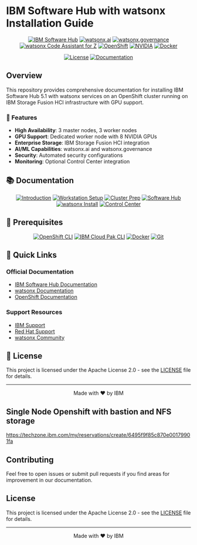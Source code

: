 # IBM Software Hub with watsonx Installation Guide

<div align="center">

[![IBM Software Hub](https://img.shields.io/badge/IBM%20Software%20Hub-5.1-054ADA?style=for-the-badge&logo=ibm)](https://www.ibm.com/docs/en/software-hub/5.1.x)
[![watsonx.ai](https://img.shields.io/badge/watsonx.ai-2.1-BE95FF?style=for-the-badge&logo=ibm)](https://www.ibm.com/products/watsonx-ai)
[![watsonx.governance](https://img.shields.io/badge/watsonx.governance-2.1-BE95FF?style=for-the-badge&logo=ibm)](https://www.ibm.com/products/watsonx-governance)
[![watsonx Code Assistant for Z](https://img.shields.io/badge/watsonx_Code_Assistant_for_Z-2.x-BE95FF?style=for-the-badge&logo=ibm)](https://www.ibm.com/docs/en/watsonx/watsonx-code-assistant-4z/2.1?topic=welcome-infrastructure-requirements)
[![OpenShift](https://img.shields.io/badge/OpenShift-4.16+-EE0000?style=for-the-badge&logo=redhat)](https://docs.openshift.com/container-platform/4.16/welcome/index.html)
[![NVIDIA](https://img.shields.io/badge/NVIDIA%20GPU-Operator-76B900?style=for-the-badge&logo=nvidia)](https://docs.nvidia.com/datacenter/cloud-native/gpu-operator/latest/openshift/contents.html)
[![Docker](https://img.shields.io/badge/docker-%230db7ed.svg?style=for-the-badge&logo=docker&logoColor=white)](https://www.docker.com/)

[![License](https://img.shields.io/badge/License-Apache%202.0-blue.svg?style=for-the-badge)](LICENSE)
[![Documentation](https://img.shields.io/badge/Documentation-Latest-green.svg?style=for-the-badge)](01-introduction.md)

</div>

## Overview

This repository provides comprehensive documentation for installing IBM Software Hub 5.1 with watsonx services on an OpenShift cluster running on IBM Storage Fusion HCI infrastructure with GPU support.

### 🎯 Features

- **High Availability**: 3 master nodes, 3 worker nodes
- **GPU Support**: Dedicated worker node with 8 NVIDIA GPUs
- **Enterprise Storage**: IBM Storage Fusion HCI integration
- **AI/ML Capabilities**: watsonx.ai and watsonx.governance
- **Security**: Automated security configurations
- **Monitoring**: Optional Control Center integration

## 📚 Documentation

<div align="center">

[![Introduction](https://img.shields.io/badge/1.-Introduction-informational?style=for-the-badge)](01-introduction.md)
[![Workstation Setup](https://img.shields.io/badge/2.-Workstation%20Setup-informational?style=for-the-badge)](02-workstation-prep.md)
[![Cluster Prep](https://img.shields.io/badge/3.-Cluster%20Preparation-informational?style=for-the-badge)](03-cluster-prep.md)
[![Software Hub](https://img.shields.io/badge/4.-Software%20Hub%20Install-informational?style=for-the-badge)](04-software-hub-install.md)
[![watsonx Install](https://img.shields.io/badge/5.-watsonx%20Install-informational?style=for-the-badge)](05-watsonx-install.md)
[![Control Center](https://img.shields.io/badge/6.-Control%20Center-informational?style=for-the-badge)](06-control-center-install.md)

</div>

## 🔧 Prerequisites

<div align="center">

[![OpenShift CLI](https://img.shields.io/badge/OpenShift-CLI-EE0000?style=flat-square&logo=redhat)](https://docs.openshift.com/container-platform/4.12/cli_reference/openshift_cli/getting-started-cli.html)
[![IBM Cloud Pak CLI](https://img.shields.io/badge/IBM%20Cloud%20Pak-CLI-054ADA?style=flat-square&logo=ibm)](https://www.ibm.com/docs/en/cloud-paks-cli/1.0.0)
[![Docker](https://img.shields.io/badge/docker-%230db7ed.svg?style=flat-square&logo=docker&logoColor=white)](https://www.docker.com/)
[![Git](https://img.shields.io/badge/git-%23F05033.svg?style=flat-square&logo=git&logoColor=white)](https://git-scm.com/)

</div>

## 📖 Quick Links

### Official Documentation
- [IBM Software Hub Documentation](https://www.ibm.com/docs/en/software-hub/5.1.x)
- [watsonx Documentation](https://www.ibm.com/docs/en/watsonx-as-a-service)
- [OpenShift Documentation](https://docs.openshift.com/container-platform/4.12/welcome/index.html)

### Support Resources
- [IBM Support](https://www.ibm.com/support/home/)
- [Red Hat Support](https://access.redhat.com/)
- [watsonx Community](https://community.ibm.com/community/user/watsonx/home)

## 📝 License

This project is licensed under the Apache License 2.0 - see the [LICENSE](LICENSE) file for details.

---
<div align="center">
Made with ❤️ by IBM</div>

## Single Node Openshift with bastion and NFS storage
https://techzone.ibm.com/my/reservations/create/6495f9f85c870e00179901fa

## Contributing

Feel free to open issues or submit pull requests if you find areas for improvement in our documentation.

## License

This project is licensed under the Apache License 2.0 - see the [LICENSE](LICENSE) file for details.

---
<div align="center">
Made with ❤️ by IBM</div>
